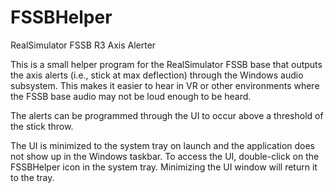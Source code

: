 # FSSBHelper
RealSimulator FSSB R3 Axis Alerter

This is a small helper program for the RealSimulator FSSB base that outputs the axis
alerts (i.e., stick at max deflection) through the Windows audio subsystem. This makes
it easier to hear in VR or other environments where the FSSB base audio may not be
loud enough to be heard.

The alerts can be programmed through the UI to occur above a threshold of the stick
throw.

The UI is minimized to the system tray on launch and the application does not show up
in the Windows taskbar. To access the UI, double-click on the FSSBHelper icon in the
system tray. Minimizing the UI window will return it to the tray.
